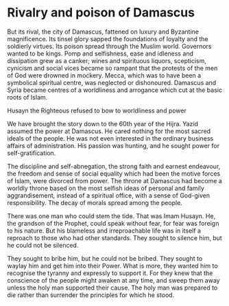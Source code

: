 Rivalry and poison of Damascus
==============================

But its rival, the city of Damascus, fattened on luxury and Byzantine
magnificence. Its tinsel glory sapped the foundations of loyalty and the
soldierly virtues. Its poison spread through the Muslim world. Governors
wanted to be kings. Pomp and selfishness, ease and idleness and
dissipation grew as a canker; wines and spirituous liquors, scepticism,
cynicism and social vices became so rampant that the protests of the men
of God were drowned in mockery. Mecca, which was to have been a
symbolical spiritual centre, was neglected or dishonoured. Damascus and
Syria became centres of a worldliness and arrogance which cut at the
basic roots of Islam.

Husayn the Righteous refused to bow to worldliness and power

We have brought the story down to the 60th year of the Hijra. Yazid
assumed the power at Damascus. He cared nothing for the most sacred
ideals of the people. He was not even interested in the ordinary
business affairs of administration. His passion was hunting, and he
sought power for self-gratification.

The discipline and self-abnegation, the strong faith and earnest
endeavour, the freedom and sense of social equality which had been the
motive forces of Islam, were divorced from power. The throne at Damascus
had become a worldly throne based on the most selfish ideas of personal
and family aggrandisement, instead of a spiritual office, with a sense
of God-given responsibility. The decay of morals spread among the
people.

There was one man who could stem the tide. That was Imam Husayn. He, the
grandson of the Prophet, could speak without fear, for fear was foreign
to his nature. But his blameless and irreproachable life was in itself a
reproach to those who had other standards. They sought to silence him,
but he could not be silenced.

They sought to bribe him, but he could not be bribed. They sought to
waylay him and get him into their Power. What is more, they wanted him
to recognise the tyranny and expressly to support it. For they knew that
the conscience of the people might awaken at any time, and sweep them
away unless the holy man supported their cause. The holy man was
prepared to die rather than surrender the principles for which he stood.


